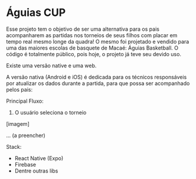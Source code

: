 # Águias CUP
Esse projeto tem o objetivo de ser uma alternativa para os pais acompanharem as partidas nos torneios de seus filhos com placar em tempo real mesmo longe da quadra!
O mesmo foi projetado e vendido para uma das maiores escolas de basquete de Macaé: Águias Basketball.
O código é totalmente público, pois hoje, o projeto já teve seu devido uso.

Existe uma versão native e uma web.

A versão nativa (Android e iOS) é dedicada para os técnicos responsáveis por atualizar os dados durante a partida, para que possa ser acompanhado pelos pais:

Principal Fluxo:
1. O usuário seleciona o torneio

[imagem]

... (a preencher)

Stack:
- React Native (Expo)
- Firebase
- Dentre outras libs
